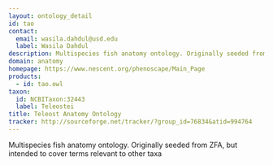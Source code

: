 ```yaml
---
layout: ontology_detail
id: tao
contact: 
  email: wasila.dahdul@usd.edu
  label: Wasila Dahdul
description: Multispecies fish anatomy ontology. Originally seeded from ZFA, but intended to cover terms relevant to other taxa
domain: anatomy
homepage: https://www.nescent.org/phenoscape/Main_Page
products: 
  - id: tao.owl
taxon: 
  id: NCBITaxon:32443
  label: Teleostei
title: Teleost Anatomy Ontology
tracker: http://sourceforge.net/tracker/?group_id=76834&atid=994764
---
```


Multispecies fish anatomy ontology. Originally seeded from ZFA, but intended to cover terms relevant to other taxa